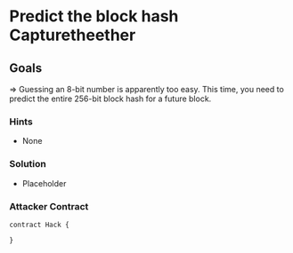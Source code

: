 # Predict the block hash Capturetheether

## Goals

=> Guessing an 8-bit number is apparently too easy. This time, you need to predict the entire 256-bit block hash for a future block.

### Hints

- None

### Solution

- Placeholder

### Attacker Contract

```solidity
contract Hack {

}
```
